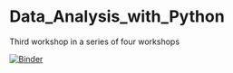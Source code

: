 # Data_Analysis_with_Python
Third workshop in a series of four workshops

[![Binder](https://mybinder.org/badge_logo.svg)](https://mybinder.org/v2/gh/ken7gh/Data_Analysis_with_Python.git/master)
